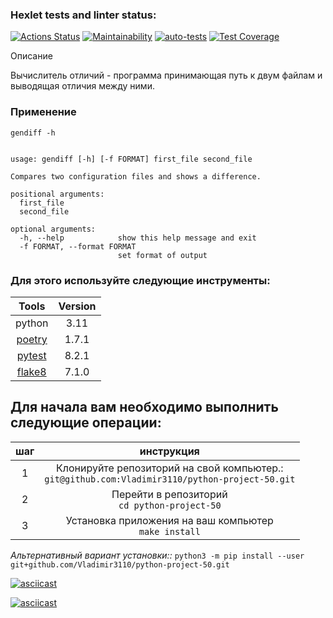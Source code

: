 ### Hexlet tests and linter status:
[![Actions Status](https://github.com/Vladimir3110/python-project-50/actions/workflows/hexlet-check.yml/badge.svg)](https://github.com/Vladimir3110/python-project-50/actions)  [![Maintainability](https://api.codeclimate.com/v1/badges/ec816e4a62081b73ea3b/maintainability)](https://codeclimate.com/github/Vladimir3110/python-project-50/maintainability) [![auto-tests](https://github.com/Vladimir3110/python-project-50/actions/workflows/pyci.yml/badge.svg)](https://github.com/Vladimir3110/python-project-50/actions/workflows/pyci.yml) [![Test Coverage](https://api.codeclimate.com/v1/badges/ec816e4a62081b73ea3b/test_coverage)](https://codeclimate.com/github/Vladimir3110/python-project-50/test_coverage)

Описание

Вычислитель отличий - программа принимающая путь к двум файлам и выводящая отличия между ними.

### Применение
```
gendiff -h


usage: gendiff [-h] [-f FORMAT] first_file second_file

Compares two configuration files and shows a difference.

positional arguments:
  first_file
  second_file

optional arguments:
  -h, --help            show this help message and exit
  -f FORMAT, --format FORMAT
                        set format of output
```
### Для этого используйте следующие инструменты:

| Tools                                | Version |
|:------------------------------------:|:-------:|
| python                               |  3.11   |
| [poetry](https://python-poetry.org/) |  1.7.1  |
| [pytest](https://docs.pytest.org/)   |  8.2.1  |
| [flake8](https://flake8.pycqa.org/)  |  7.1.0  |

## Для начала вам необходимо выполнить следующие операции:

| шаг  |                                   инструкция                                                       |
|:----:|:--------------------------------------------------------------------------------------------------:|
|  1   | Клонируйте репозиторий на свой компьютер.:<br/>`git@github.com:Vladimir3110/python-project-50.git` |
|  2   | Перейти в репозиторий<br/>`cd python-project-50`                                                   |
|  3   | Установка приложения на ваш компьютер<br/>`make install`                                           |

*Альтернативный вариант установки::* `python3 -m pip install --user git+github.com/Vladimir3110/python-project-50.git`

[![asciicast](https://asciinema.org/a/664701.svg)](https://asciinema.org/a/664701)

[![asciicast](https://asciinema.org/a/664703.svg)](https://asciinema.org/a/664703)
